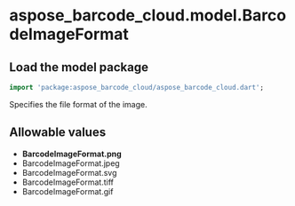 # aspose_barcode_cloud.model.BarcodeImageFormat

## Load the model package

```dart
import 'package:aspose_barcode_cloud/aspose_barcode_cloud.dart';
```
Specifies the file format of the image.
## Allowable values

* **BarcodeImageFormat.png**
* BarcodeImageFormat.jpeg
* BarcodeImageFormat.svg
* BarcodeImageFormat.tiff
* BarcodeImageFormat.gif

